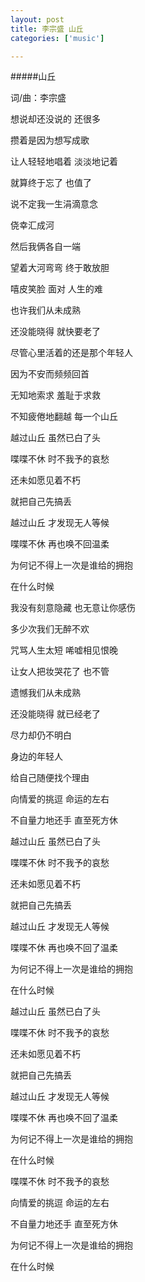 ```yaml
---
layout: post
title: 李宗盛 山丘
categories: ['music']

---
```



#####山丘

词/曲：李宗盛

想说却还没说的 还很多

攒着是因为想写成歌

让人轻轻地唱着 淡淡地记着

就算终于忘了 也值了

说不定我一生涓滴意念

侥幸汇成河

然后我俩各自一端

望着大河弯弯 终于敢放胆

嘻皮笑脸 面对 人生的难

也许我们从未成熟

还没能晓得 就快要老了

尽管心里活着的还是那个年轻人

因为不安而频频回首

无知地索求 羞耻于求救

不知疲倦地翻越 每一个山丘

越过山丘 虽然已白了头

喋喋不休 时不我予的哀愁

还未如愿见着不朽

就把自己先搞丢

越过山丘 才发现无人等候

喋喋不休 再也唤不回温柔

为何记不得上一次是谁给的拥抱

在什么时候

我没有刻意隐藏 也无意让你感伤

多少次我们无醉不欢

咒骂人生太短 唏嘘相见恨晚

让女人把妆哭花了 也不管

遗憾我们从未成熟

还没能晓得 就已经老了

尽力却仍不明白

身边的年轻人

给自己随便找个理由

向情爱的挑逗 命运的左右

不自量力地还手 直至死方休

越过山丘 虽然已白了头

喋喋不休 时不我予的哀愁

还未如愿见着不朽

就把自己先搞丢

越过山丘 才发现无人等候

喋喋不休 再也唤不回了温柔

为何记不得上一次是谁给的拥抱

在什么时候

越过山丘 虽然已白了头

喋喋不休 时不我予的哀愁

还未如愿见着不朽

就把自己先搞丢

越过山丘 才发现无人等候

喋喋不休 再也唤不回了温柔

为何记不得上一次是谁给的拥抱

在什么时候

喋喋不休 时不我予的哀愁

向情爱的挑逗 命运的左右

不自量力地还手 直至死方休

为何记不得上一次是谁给的拥抱

在什么时候